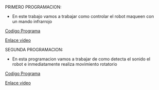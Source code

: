 PRIMERO PROGRAMACION: 
- En este trabajo vamos a trabajar como controlar el robot maqueen con un mando infrarrojo

[Codigo Programa](microbit-modulo4_video3.hex)

[Enlace video](https://youtube.com/shorts/izHQVBGrw0g)

SEGUNDA PROGRAMACION: 
- En esta programacion vamos a trabajar de como detecta el sonido el robot e inmediatamente realiza movimiento rotatorio 

[Codigo Programa](microbit-modulo4_video5.hex)

[Enlace video](https://youtube.com/shorts/u9V31VVIp2Q)
